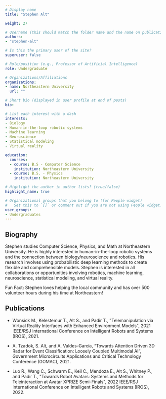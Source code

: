 ```yaml
---
# Display name
title: "Stephen Alt"

weight: 27

# Username (this should match the folder name and the name on publications)
authors:
- "stephen-alt"

# Is this the primary user of the site?
superuser: false

# Role/position (e.g., Professor of Artificial Intelligence)
role: Undergraduate

# Organizations/Affiliations
organizations:
- name: Northeastern University
  url: ""

# Short bio (displayed in user profile at end of posts)
bio:

# List each interest with a dash
interests:
- Biology
- Human-in-the-loop robotic systems
- Machine learning
- Neuroscience
- Statistical modeling
- Virtual reality

education:
  courses:
  - course: B.S - Computer Science
    institution: Northeastern University
  - course: B.S. - Physics
    institution: Northeastern University

# Highlight the author in author lists? (true/false)
highlight_name: true

# Organizational groups that you belong to (for People widget)
#   Set this to `[]` or comment out if you are not using People widget.
user_groups:
- Undergraduates
---
```


## Biography

Stephen studies Computer Science, Physics, and Math at Northeastern University. He is highly interested in human-in-the-loop robotic systems and the connection between biology/neuroscience and robotics.  His research involves using probabilistic deep learning methods to create flexible and comprehensible models. Stephen is interested in all collaborations or opportunities involving robotics, machine learning, neuroscience, statistical modeling, and virtual reality.

Fun Fact: Stephen loves helping the local community and has over 500 volunteer hours during his time at Northeastern!

## Publications

- Wonsick M., Kelestemur T., Alt S., and Padir T., "Telemanipulation via Virtual Reality Interfaces with Enhanced Environment Models", 2021 IEEE/RSJ International Conference on Intelligent Robots and Systems (IROS), 2021.                                                                                

- A. Tzadok, S. Alt, and A. Valdes-Garcia, “Towards Attention Driven 3D Radar for Event Classification: Loosely Coupled Multimodal AI”, Government Microcircuits Applications and Critical Technology Conference (GOMAC), 2021.                                                                                

- Luo R., Wang C., Schwarm E., Keil C., Mendoza E., Alt S., Whitney P., and Padir T., "Towards Robot Avatars: Systems and Methods for Teleinteraction at Avatar XPRIZE Semi-Finals", 2022 IEEE/RSJ International Conference on Intelligent Robots and Systems (IROS), 2022.
